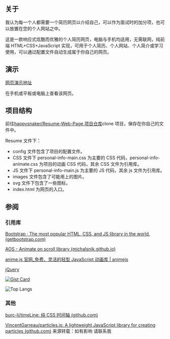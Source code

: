 ## 关于

我认为每一个人都需要一个简历网页以介绍自己，可以作为面试时的加分项，也可以放置在您的个人网站之中。

这是一款响应式炫酷而优雅的个人简历网页，电脑与手机均适用，无需联网，纯前端 HTML+CSS+JavaScript 实现，可用于个人简历、个人网站、个人简介或学习使用，可以通过配置文件自动生成属于你自己的网页。

## 演示

[网页演示地址](https://rush-all.github.io/)

在手机或平板或电脑上查看该网页。

## 项目结构
前往[happysnaker/Resume-Web-Page 项目仓库](https://github.com/happysnaker/Resume-Web-Page)clone 项目，保存在你自己的文件中。

Resume 文件下：

- config 文件包含了项目的配置文件。
- CSS 文件下 personal-info-main.css 为主要的 CSS 代码，personal-info-animate.css 为项目的动画 CSS 代码，其余 CSS 文件为引用库。
- JS 文件下 personal-info-main.js 为主要的 JS 代码，其余 js 文件为引用库。
- images 文件包含了可能用上的图片。
- svg 文件下包含了一些图标。
- index.html 为网页的入口。

## 参阅

### 引用库

[Bootstrap · The most popular HTML, CSS, and JS library in the world. (getbootstrap.com)](https://github.com/rush-all/rush-all.github.io.git)

[AOS - Animate on scroll library (michalsnik.github.io)](http://michalsnik.github.io/aos/)

[anime.js 官网\_免费、灵活的轻型 JavaScript 动画库 | animejs](https://www.animejs.cn/)

[jQuery](https://jquery.com/)

[![Gist Card](https://github-readme-stats.vercel.app/api/gist?id=bbfce31e0217a3689c8d961a356cb10d)](https://gist.github.com/Yizack/bbfce31e0217a3689c8d961a356cb10d/)

![Top Langs](https://github-readme-stats.vercel.app/api/top-langs/?username=anuraghazra&hide_progress=true)

### 其他

[burc-li/timeLine: 纯 CSS 时间轴 (github.com)](https://github.com/burc-li/timeLine)

[VincentGarreau/particles.js: A lightweight JavaScript library for creating particles (github.com)](https://github.com/VincentGarreau/particles.js)
来源转载：如有影响 请联系我
